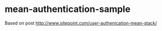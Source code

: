 # mean-authentication-sample

Based on post http://www.sitepoint.com/user-authenication-mean-stack/
